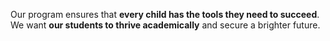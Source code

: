 Our program ensures that **every child has the tools they need to succeed**. We want **our students to thrive academically** and secure a brighter future.